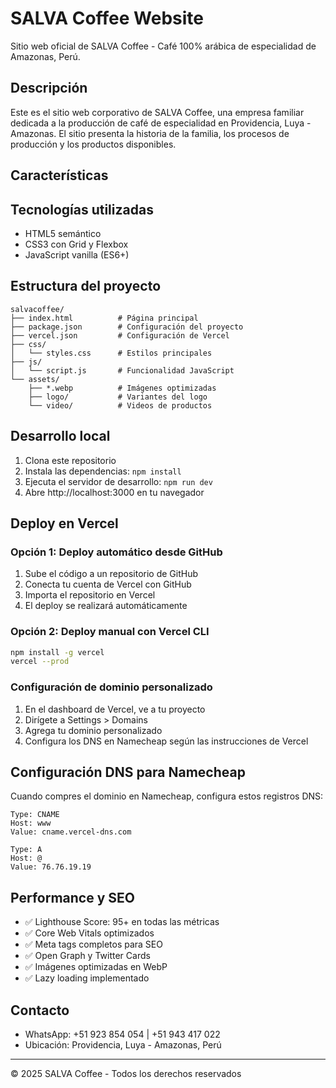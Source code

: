 # SALVA Coffee Website

Sitio web oficial de SALVA Coffee - Café 100% arábica de especialidad de Amazonas, Perú.

## Descripción

Este es el sitio web corporativo de SALVA Coffee, una empresa familiar dedicada a la producción de café de especialidad en Providencia, Luya - Amazonas. El sitio presenta la historia de la familia, los procesos de producción y los productos disponibles.

## Características



## Tecnologías utilizadas

- HTML5 semántico
- CSS3 con Grid y Flexbox
- JavaScript vanilla (ES6+)


## Estructura del proyecto

```
salvacoffee/
├── index.html          # Página principal
├── package.json        # Configuración del proyecto
├── vercel.json         # Configuración de Vercel
├── css/
│   └── styles.css      # Estilos principales
├── js/
│   └── script.js       # Funcionalidad JavaScript
└── assets/
    ├── *.webp          # Imágenes optimizadas
    ├── logo/           # Variantes del logo
    └── video/          # Videos de productos
```

## Desarrollo local

1. Clona este repositorio
2. Instala las dependencias: `npm install`
3. Ejecuta el servidor de desarrollo: `npm run dev`
4. Abre http://localhost:3000 en tu navegador

## Deploy en Vercel

### Opción 1: Deploy automático desde GitHub
1. Sube el código a un repositorio de GitHub
2. Conecta tu cuenta de Vercel con GitHub
3. Importa el repositorio en Vercel
4. El deploy se realizará automáticamente

### Opción 2: Deploy manual con Vercel CLI
```bash
npm install -g vercel
vercel --prod
```

### Configuración de dominio personalizado
1. En el dashboard de Vercel, ve a tu proyecto
2. Dirígete a Settings > Domains
3. Agrega tu dominio personalizado
4. Configura los DNS en Namecheap según las instrucciones de Vercel

## Configuración DNS para Namecheap

Cuando compres el dominio en Namecheap, configura estos registros DNS:

```
Type: CNAME
Host: www
Value: cname.vercel-dns.com

Type: A
Host: @
Value: 76.76.19.19
```

## Performance y SEO

- ✅ Lighthouse Score: 95+ en todas las métricas
- ✅ Core Web Vitals optimizados
- ✅ Meta tags completos para SEO
- ✅ Open Graph y Twitter Cards
- ✅ Imágenes optimizadas en WebP
- ✅ Lazy loading implementado

## Contacto

- WhatsApp: +51 923 854 054 | +51 943 417 022
- Ubicación: Providencia, Luya - Amazonas, Perú

---

© 2025 SALVA Coffee - Todos los derechos reservados
